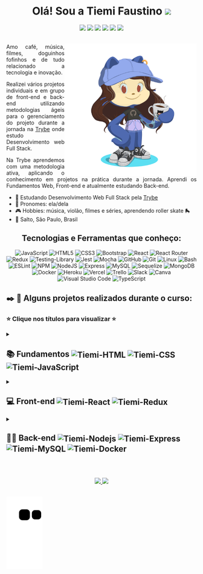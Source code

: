 <div align="center"><h1> Olá! Sou a Tiemi Faustino <img src="https://media.giphy.com/media/hvRJCLFzcasrR4ia7z/giphy.gif" width="4%"></h1></div>

<!-- Contato -->
<div align="center">
  <a href="https://www.linkedin.com/in/tiemifaustino/" target="_blank"><img src="https://img.shields.io/badge/-LinkedIn-%230077B5?style=for-the-badge&logo=linkedin&logoColor=white" target="_blank"></a> 
  <a href="mailto:hayashipharma@gmail.com" target="_blank"><img src="https://img.shields.io/badge/Gmail-D14836?style=for-the-badge&logo=gmail&logoColor=white"></a>
  <a href = "https://www.hackerrank.com/tiemidev"><img src="https://img.shields.io/badge/-Hackerrank-2EC866?style=for-the-badge&logo=HackerRank&logoColor=white" target="_blank"></a>
  <a href="https://api.whatsapp.com/send?phone=5511911871216" target="_blank"><img src="https://img.shields.io/badge/WhatsApp-25D366?style=for-the-badge&logo=whatsapp&logoColor=white"></a>
  <a href="https://t.me/tiemifaustino" target="_blank"><img src="https://img.shields.io/badge/Telegram-2CA5E0?style=for-the-badge&logo=telegram&logoColor=white"></a>
  <a href="https://www.instagram.com/tiemifaustino/" target="_blank"><img src="https://img.shields.io/badge/-Instagram-%23E4405F?style=for-the-badge&logo=instagram&logoColor=white" target="_blank"></a>
</div>
<br>

<div align="justify">

  <img align="right" src="/octocat-tiemi.png" alt="Octocat Tiemi Faustino" width="350px">

  Amo café, música, filmes, doguinhos fofinhos e de tudo relacionado a tecnologia e inovação.

  Realizei vários projetos individuais e em grupo de front-end e back-end utilizando metodologias ágeis para o gerenciamento do projeto durante a jornada na <a href="https://www.betrybe.com/">Trybe</a> onde estudo Desenvolvimento web Full Stack.

  Na Trybe aprendemos com uma metodologia ativa, aplicando o conhecimento em projetos na prática durante a jornada. Aprendi os Fundamentos Web, Front-end e atualmente estudando Back-end.

</div>

- 🌱 Estudando Desenvolvimento Web Full Stack pela [Trybe](https://www.betrybe.com/)
- 👩 Pronomes: ela/dela
- 🎮 Hobbies: música, violão, filmes e séries, aprendendo roller skate 🛼
- 📍 Salto, São Paulo, Brasil

##


<div align="center">

<h2 align="center"> Tecnologias e Ferramentas que conheço: </h2>

![JavaScript](https://img.shields.io/badge/javascript-%23323330.svg?style=for-the-badge&logo=javascript&logoColor=%23F7DF1E)
![HTML5](https://img.shields.io/badge/html5-%23E34F26.svg?style=for-the-badge&logo=html5&logoColor=white)
![CSS3](https://img.shields.io/badge/css3-%231572B6.svg?style=for-the-badge&logo=css3&logoColor=white)
![Bootstrap](https://img.shields.io/badge/bootstrap-%23563D7C.svg?style=for-the-badge&logo=bootstrap&logoColor=white)
![React](https://img.shields.io/badge/react-%2320232a.svg?style=for-the-badge&logo=react&logoColor=%2361DAFB)
![React Router](https://img.shields.io/badge/React_Router-CA4245?style=for-the-badge&logo=react-router&logoColor=white)
![Redux](https://img.shields.io/badge/redux-%23593d88.svg?style=for-the-badge&logo=redux&logoColor=white)
![Testing-Library](https://img.shields.io/badge/-TestingLibrary-%23E33332?style=for-the-badge&logo=testing-library&logoColor=white)
![Jest](https://img.shields.io/badge/-jest-%23C21325?style=for-the-badge&logo=jest&logoColor=white)
![Mocha](https://img.shields.io/badge/-mocha-%238D6748?style=for-the-badge&logo=mocha&logoColor=white)
![GitHub](https://img.shields.io/badge/github-%23121011.svg?style=for-the-badge&logo=github&logoColor=white)
![Git](https://img.shields.io/badge/git-%23F05033.svg?style=for-the-badge&logo=git&logoColor=white)
![Linux](https://img.shields.io/badge/Linux-FCC624?style=for-the-badge&logo=linux&logoColor=black)
![Bash](https://img.shields.io/badge/GNU%20Bash-4EAA25?style=for-the-badge&logo=GNU%20Bash&logoColor=white)
![ESLint](https://img.shields.io/badge/ESLint-4B3263?style=for-the-badge&logo=eslint&logoColor=white)
![NPM](https://img.shields.io/badge/NPM-%23000000.svg?style=for-the-badge&logo=npm&logoColor=white)
![NodeJS](https://img.shields.io/badge/node.js-6DA55F?style=for-the-badge&logo=node.js&logoColor=white)
![Express](https://img.shields.io/badge/Express.js-404D59?style=for-the-badge)
![MySQL](https://img.shields.io/badge/mysql-%2300f.svg?style=for-the-badge&logo=mysql&logoColor=white)
![Sequelize](https://img.shields.io/badge/Sequelize-52B0E7?style=for-the-badge&logo=Sequelize&logoColor=white)
![MongoDB](https://img.shields.io/badge/MongoDB-%234ea94b.svg?style=for-the-badge&logo=mongodb&logoColor=white)
![Docker](https://img.shields.io/badge/docker-%230db7ed.svg?style=for-the-badge&logo=docker&logoColor=white)
![Heroku](https://img.shields.io/badge/heroku-%23430098.svg?style=for-the-badge&logo=heroku&logoColor=white)
![Vercel](https://img.shields.io/badge/vercel-%23000000.svg?style=for-the-badge&logo=vercel&logoColor=white)
![Trello](https://img.shields.io/badge/Trello-%23026AA7.svg?style=for-the-badge&logo=Trello&logoColor=white)
![Slack](https://img.shields.io/badge/Slack-4A154B?style=for-the-badge&logo=slack&logoColor=white)
![Canva](https://img.shields.io/badge/Canva-%2300C4CC.svg?style=for-the-badge&logo=Canva&logoColor=white)
![Visual Studio Code](https://img.shields.io/badge/Visual%20Studio%20Code-0078d7.svg?style=for-the-badge&logo=visual-studio-code&logoColor=white)
![TypeScript](https://img.shields.io/badge/typescript-%23007ACC.svg?style=for-the-badge&logo=typescript&logoColor=white)

</div>

                     
##

<strong><h2> ✒️ 📖 Alguns projetos realizados durante o curso: </h2></strong>
<h3>⭐ Clique nos títulos para visualizar ⭐</h3>

<details>
<summary><strong><h2>
   📚 Fundamentos
   <img  align="center" alt="Tiemi-HTML" height="30" width="40" src="https://cdn.jsdelivr.net/gh/devicons/devicon/icons/html5/html5-original.svg" />   
   <img align="center" alt="Tiemi-CSS" height="30" width="40" src="https://cdn.jsdelivr.net/gh/devicons/devicon/icons/css3/css3-original.svg" />
   <img align="center" alt="Tiemi-JavaScript" height="30" width="40" src="https://cdn.jsdelivr.net/gh/devicons/devicon/icons/javascript/javascript-original.svg" />       
</h2></strong></summary>

1. [Lessons Learned](https://tiemifaustino.github.io/lessons-learned/) - Primeiro projeto realizado utilizando HTML5 e CSS3
   * [Repositório Lessons Learned](https://github.com/tiemifaustino/lessons-learned)
   
2. [Portfólio](https://tiemifaustino.github.io/#eu) - Construção de portfólio utilizando HTML5 e CSS3
   * [Repositório Portfólio](https://github.com/tiemifaustino/tiemifaustino.github.io)
   
3. [Pixels Art](https://github.com/tiemifaustino/project-pixels-art) - Paleta de cores para criação de desenhos em pixels
   * [Repositório Pixels Art](https://github.com/tiemifaustino/project-pixels-art)
   
4. [To do list](https://tiemifaustino.github.io/project-todo-list/) - Lista de Tarefas
   * [Repositório To do list](https://github.com/tiemifaustino/project-todo-list)
   
5. [Color Guess](https://tiemifaustino.github.io/color-guess-project-bonus/) - Jogo de adivinhação de cores
   * [Repositório Color Guess](https://github.com/tiemifaustino/color-guess-project-bonus)
</details>

<details>
<summary><strong><h2>
   💻 Front-end
   <img align="center" alt="Tiemi-React" height="30" width="40" src="https://cdn.jsdelivr.net/gh/devicons/devicon/icons/react/react-original.svg" />
   <img align="center" alt="Tiemi-Redux" height="30" width="40" src="https://cdn.jsdelivr.net/gh/devicons/devicon/icons/redux/redux-original.svg" />
          
</h2></strong></summary>

6. [Solar System](https://tiemifaustino.github.io/solar-system-react-project/) - Primeiro projeto utilizando [React](https://pt-br.reactjs.org/) <img align="center" alt="Tiemi-React" height="30" width="40" src="https://cdn.jsdelivr.net/gh/devicons/devicon/icons/react/react-original.svg" />
   * [Repositório Solar System](https://github.com/tiemifaustino/solar-system-react-project)

7. [Trivia Game](https://trivia-group24.vercel.app/) - Projeto em equipe baseado em um jogo de perguntas (Trivia) no módulo de Front-end  <img align="center" alt="Tiemi-React" height="30" width="40" src="https://cdn.jsdelivr.net/gh/devicons/devicon/icons/react/react-original.svg" />
   * [Repositório Trivia Game](https://github.com/tiemifaustino/trivia-group24)

8. [Trybe Wallet](https://trybe-wallet-two.vercel.app/) - Carteira de controle de gastos com conversor de moedas  <img align="center" alt="Tiemi-React" height="30" width="40" src="https://cdn.jsdelivr.net/gh/devicons/devicon/icons/react/react-original.svg" />
   * [Repositório Trybe Wallet](https://github.com/tiemifaustino/trybe-wallet)

9. [Easy Cooking App](http://easycooking-app.vercel.app/) - Projeto em equipe em que desenvolvemos um aplicativo mobile com React JS para ver, buscar, filtrar, favoritar e acompanhar o progresso de preparação de receitas e drinks - Conclusão do módulo de Front-end <img align="center" alt="Tiemi-React" height="30" width="40" src="https://cdn.jsdelivr.net/gh/devicons/devicon/icons/react/react-original.svg" />
   * [Repositório Easy Cooking App](https://github.com/tiemifaustino/easycooking-app)
</details>

<details>
<summary><strong><h2>
   👩‍🍳 Back-end
   <img align="center" alt="Tiemi-Nodejs" height="30" width="40" src="https://cdn.jsdelivr.net/gh/devicons/devicon/icons/nodejs/nodejs-original.svg" />
   <img align="center" alt="Tiemi-Express" height="40" width="40" src="https://cdn.jsdelivr.net/gh/devicons/devicon/icons/express/express-original-wordmark.svg" />
   <img align="center" alt="Tiemi-MySQL" height="30" width="40" src="https://cdn.jsdelivr.net/gh/devicons/devicon/icons/mysql/mysql-original.svg" />
   <img align="center" alt="Tiemi-Docker" height="30" width="40" src="https://cdn.jsdelivr.net/gh/devicons/devicon/icons/docker/docker-plain.svg" />
</h2></strong></summary>

10. [Docker Todo List](https://github.com/tiemifaustino/docker-todolist-project) - Primeiro projeto do módulo de Back-end utilizando Dockerfile e Docker-Compose <img align="center" alt="Tiemi-Docker" height="30" width="40" src="https://cdn.jsdelivr.net/gh/devicons/devicon/icons/docker/docker-plain.svg" />

11. [MySQL All for one](https://github.com/tiemifaustino/mysql-all-for-one) - Projeto com o objetivo de praticar os conceitos de SQL criando queries para consulta e manipulação de tabelas <img align="center" alt="Tiemi-MySQL" height="30" width="40" src="https://cdn.jsdelivr.net/gh/devicons/devicon/icons/mysql/mysql-original.svg" />

12. [MySQL One for All](https://github.com/tiemifaustino/mysql-one-for-all) - Projeto para normalizar tabelas na terceira forma normal, criá-las e populá-las e executar queries para consulta e manipulação destas <img align="center" alt="Tiemi-MySQL" height="30" width="40" src="https://cdn.jsdelivr.net/gh/devicons/devicon/icons/mysql/mysql-original.svg" />

13. [Talker Manager](https://github.com/tiemifaustino/talker-manager) - Projeto utilizando Node e Express para a criação de uma API de um CRUD  (Create, Read, Update e Delete) de palestrantes em que é possível cadastrar, visualizar, pesquisar, editar e excluir informações <img align="center" alt="Tiemi-Nodejs" height="30" width="40" src="https://cdn.jsdelivr.net/gh/devicons/devicon/icons/nodejs/nodejs-original.svg" /> <img align="center" alt="Tiemi-Express" height="40" width="40" src="https://cdn.jsdelivr.net/gh/devicons/devicon/icons/express/express-original-wordmark.svg" />

14. [Store Manager](https://github.com/tiemifaustino/store-manager) - Projeto utilizando Node, Express e MySQL para a criação de uma API de um CRUD de produtos e vendas realizado durante o módulo de Back-End do curso de Desenvolvimento Web pela Trybe. <img align="center" alt="Tiemi-Nodejs" height="30" width="40" src="https://cdn.jsdelivr.net/gh/devicons/devicon/icons/nodejs/nodejs-original.svg" /> <img align="center" alt="Tiemi-Express" height="40" width="40" src="https://cdn.jsdelivr.net/gh/devicons/devicon/icons/express/express-original-wordmark.svg" /> <img align="center" alt="Tiemi-MySQL" height="30" width="40" src="https://cdn.jsdelivr.net/gh/devicons/devicon/icons/mysql/mysql-original.svg" />

15. [Blogs API](https://github.com/tiemifaustino/blogs-api) - Projeto utilizando Node, Express e Sequelize para a criação de uma API de um CRUD para produção de conteúdo para um blog. Realizado durante o módulo de Back-End do curso de Desenvolvimento Web pela Trybe.  <img align="center" alt="Tiemi-Nodejs" height="30" width="40" src="https://cdn.jsdelivr.net/gh/devicons/devicon/icons/nodejs/nodejs-original.svg" /> <img align="center" alt="Tiemi-Express" height="40" width="40" src="https://cdn.jsdelivr.net/gh/devicons/devicon/icons/express/express-original-wordmark.svg" /> <img align="center" alt="Tiemi-sequelize" height="60" width="60" src="https://cdn.jsdelivr.net/gh/devicons/devicon/icons/sequelize/sequelize-original-wordmark.svg" />  
</details>

##

<br>
<div align="center">
  <a href="https://github.com/tiemifaustino">
  <img height="160em" src="https://github-readme-stats.vercel.app/api?username=tiemifaustino&show_icons=true&theme=algolia&include_all_commits=true&count_private=true"/>
  <img height="160em" src="https://github-readme-stats.vercel.app/api/top-langs/?username=tiemifaustino&layout=compact&langs_count=7&theme=algolia"/>
</div><br>

![Snake animation](https://github.com/tiemifaustino/tiemifaustino/blob/output/github-contribution-grid-snake.svg)
